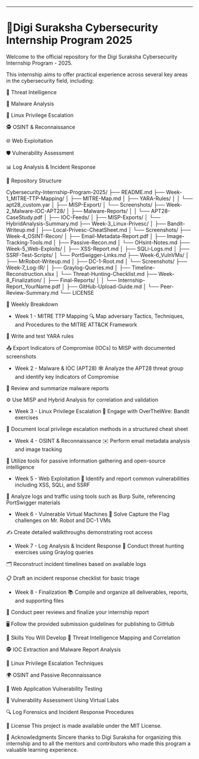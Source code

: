 ---

# 🚨Digi Suraksha Cybersecurity Internship Program 2025
Welcome to the official repository for the Digi Suraksha Cybersecurity Internship Program - 2025.

This internship aims to offer practical experience across several key areas in the cybersecurity field, including:

🧠 Threat Intelligence

🦠 Malware Analysis

🐧 Linux Privilege Escalation

🕵️ OSINT & Reconnaissance

🌐 Web Exploitation

🛡️ Vulnerability Assessment

📊 Log Analysis & Incident Response


📁 Repository Structure

Cybersecurity-Internship-Program-2025/
├── README.md
├── Week-1_MITRE-TTP-Mapping/
│   ├── MITRE-Map.md
│   ├── YARA-Rules/
│   │   └── apt28_custom.yar
│   ├── MISP-Export/
│   └── Screenshots/
├── Week-2_Malware-IOC-APT28/
│   ├── Malware-Reports/
│   │   └── APT28-CaseStudy.pdf
│   ├── IOC-Feeds/
│   ├── MISP-Exports/
│   └── HybridAnalysis-Summary.md
├── Week-3_Linux-Privesc/
│   ├── Bandit-Writeup.md
│   ├── Local-Privesc-CheatSheet.md
│   └── Screenshots/
├── Week-4_OSINT-Recon/
│   ├── Email-Metadata-Report.pdf
│   ├── Image-Tracking-Tools.md
│   ├── Passive-Recon.md
│   └── OHsint-Notes.md
├── Week-5_Web-Exploits/
│   ├── XSS-Report.md
│   ├── SQLi-Logs.md
│   ├── SSRF-Test-Scripts/
│   └── PortSwigger-Links.md
├── Week-6_VulnVMs/
│   ├── MrRobot-Writeup.md
│   ├── DC-1-Root.md
│   └── Screenshots/
├── Week-7_Log-IR/
│   ├── Graylog-Queries.md
│   ├── Timeline-Reconstruction.xlsx
│   └── Threat-Hunting-Checklist.md
├── Week-8_Finalization/
│   ├── Final-Reports/
│   │   └── Internship-Report_YourName.pdf
│   ├── GitHub-Upload-Guide.md
│   └── Peer-Review-Summary.md
└── LICENSE


📅 Weekly Breakdown

- Week 1 - MITRE TTP Mapping
🔍 Map adversary Tactics, Techniques, and Procedures to the MITRE ATT&CK Framework

🧬 Write and test YARA rules

📤 Export Indicators of Compromise (IOCs) to MISP with documented screenshots



- Week 2 - Malware & IOC (APT28)
🕸️ Analyze the APT28 threat group and identify key Indicators of Compromise

📑 Review and summarize malware reports

⚙️ Use MISP and Hybrid Analysis for correlation and validation



- Week 3 - Linux Privilege Escalation
🧩 Engage with OverTheWire: Bandit exercises

📘 Document local privilege escalation methods in a structured cheat sheet



- Week 4 - OSINT & Reconnaissance
✉️ Perform email metadata analysis and image tracking

🔎 Utilize tools for passive information gathering and open-source intelligence



- Week 5 - Web Exploitation
🐞 Identify and report common vulnerabilities including XSS, SQLi, and SSRF

🧪 Analyze logs and traffic using tools such as Burp Suite, referencing PortSwigger materials



- Week 6 - Vulnerable Virtual Machines
🏁 Solve Capture the Flag challenges on Mr. Robot and DC-1 VMs

✍️ Create detailed walkthroughs demonstrating root access



- Week 7 - Log Analysis & Incident Response
🔎 Conduct threat hunting exercises using Graylog queries

🗂️ Reconstruct incident timelines based on available logs

📋 Draft an incident response checklist for basic triage



- Week 8 - Finalization
📚 Compile and organize all deliverables, reports, and supporting files

👥 Conduct peer reviews and finalize your internship report

🖥️ Follow the provided submission guidelines for publishing to GitHub



🎯 Skills You Will Develop
🧠 Threat Intelligence Mapping and Correlation

🕵️ IOC Extraction and Malware Report Analysis

🐧 Linux Privilege Escalation Techniques

🌍 OSINT and Passive Reconnaissance

🐞 Web Application Vulnerability Testing

🧪 Vulnerability Assessment Using Virtual Labs

🔍 Log Forensics and Incident Response Procedures


📄 License
This project is made available under the MIT License.


🙌 Acknowledgments
Sincere thanks to Digi Suraksha for organizing this internship and to all the mentors and contributors who made this program a valuable learning experience.
